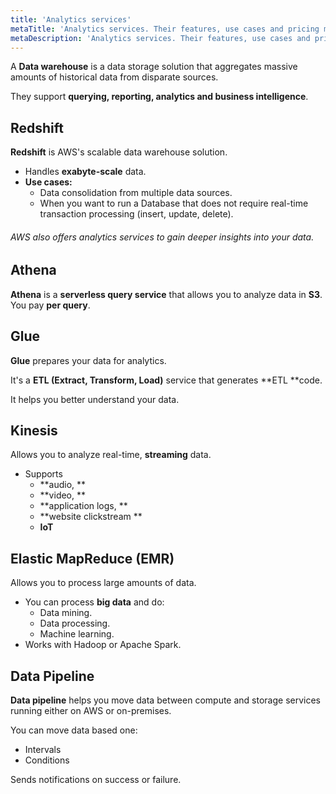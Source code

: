 ```yaml
---
title: 'Analytics services'
metaTitle: 'Analytics services. Their features, use cases and pricing models.'
metaDescription: 'Analytics services. Their features, use cases and pricing models.'
---
```


A **Data warehouse** is a data storage solution that aggregates massive amounts of historical data from disparate sources.

They support **querying, reporting, analytics and business intelligence**.

## Redshift

**Redshift** is AWS's scalable data warehouse solution.

- Handles **exabyte-scale** data.
- **Use cases:**
  - Data consolidation from multiple data sources.
  - When you want to run a Database that does not require real-time transaction processing (insert, update, delete).

###### AWS also offers analytics services to gain deeper insights into your data.

## Athena

**Athena** is a **serverless query service** that allows you to analyze data in **S3**. You pay **per query**.

## Glue

**Glue** prepares your data for analytics.

It's a **ETL (Extract, Transform, Load)** service that generates **ETL **code.

It helps you better understand your data.

## Kinesis

Allows you to analyze real-time, **streaming** data.

- Supports
  - **audio, **
  - **video, **
  - **application logs, **
  - **website clickstream **
  - **IoT**

## Elastic MapReduce (EMR)

Allows you to process large amounts of data.

- You can process **big data** and do:
  - Data mining.
  - Data processing.
  - Machine learning.
- Works with Hadoop or Apache Spark.

## Data Pipeline

**Data pipeline** helps you move data between compute and storage services running either on AWS or on-premises.

You can move data based one:

- Intervals
- Conditions

Sends notifications on success or failure.
